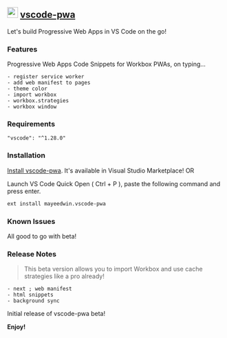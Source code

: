 ## <img src="https://github.com/mayeedwin/vscode-pwa/blob/master/.vscode-pwa/icons/pwa.png" height="25"/> [vscode-pwa](https://marketplace.visualstudio.com/items?itemName=mayeedwin.vscode-pwa)

Let's build Progressive Web Apps in VS Code on the go!

### Features

Progressive Web Apps Code Snippets for Workbox PWAs, on typing...

    - register service worker
    - add web manifest to pages
    - theme color
    - import workbox
    - workbox.strategies
    - workbox window

### Requirements

    "vscode": "^1.28.0"

### Installation

[Install vscode-pwa](https://marketplace.visualstudio.com/items?itemName=mayeedwin.vscode-pwa). It's available in Visual Studio Marketplace! OR

Launch VS Code Quick Open ( Ctrl + P ), paste the following command and press enter.

```sh
ext install mayeedwin.vscode-pwa
```

### Known Issues

All good to go with beta!

### Release Notes

> This beta version allows you to import Workbox and use cache strategies like a pro already!
   
    - next ; web manifest
    - html snippets
    - background sync

Initial release of vscode-pwa beta!

**Enjoy!**
